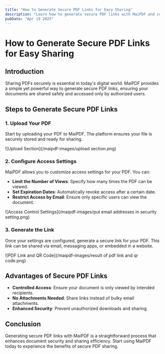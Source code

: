 ```yaml
---
title: "How to Generate Secure PDF Links for Easy Sharing"
description: "Learn how to generate secure PDF links with MaiPDF and control access effectively."
pubDate: "Apr 19 2025"
---
```


# How to Generate Secure PDF Links for Easy Sharing

## Introduction

Sharing PDFs securely is essential in today's digital world. MaiPDF provides a simple yet powerful way to generate secure PDF links, ensuring your documents are shared safely and accessed only by authorized users.

## Steps to Generate Secure PDF Links

### 1. Upload Your PDF

Start by uploading your PDF to MaiPDF. The platform ensures your file is securely stored and ready for sharing.

![Upload Section](/maipdf-images/upload section.png)

### 2. Configure Access Settings

MaiPDF allows you to customize access settings for your PDF. You can:

- **Limit the Number of Views**: Specify how many times the PDF can be viewed.
- **Set Expiration Dates**: Automatically revoke access after a certain date.
- **Restrict Access by Email**: Ensure only specific users can view the document.

![Access Control Settings](/maipdf-images/put email addresses in security setting.png)

### 3. Generate the Link

Once your settings are configured, generate a secure link for your PDF. This link can be shared via email, messaging apps, or embedded in a website.

![PDF Link and QR Code](/maipdf-images/result of pdf link and qr code.png)

## Advantages of Secure PDF Links

- **Controlled Access**: Ensure your document is only viewed by intended recipients.
- **No Attachments Needed**: Share links instead of bulky email attachments.
- **Enhanced Security**: Prevent unauthorized downloads and sharing.

## Conclusion

Generating secure PDF links with MaiPDF is a straightforward process that enhances document security and sharing efficiency. Start using MaiPDF today to experience the benefits of secure PDF sharing.